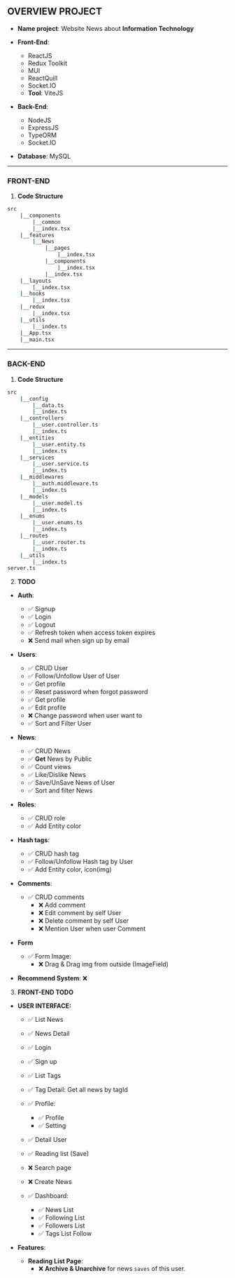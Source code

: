 ## OVERVIEW PROJECT

- **Name project**: Website News about **Information Technology**

- **Front-End**:
  - ReactJS
  - Redux Toolkit
  - MUI
  - ReactQuill
  - Socket.IO
  - **Tool**: ViteJS

- **Back-End**:
  - NodeJS
  - ExpressJS
  - TypeORM
  - Socket.IO

- **Database**: MySQL

---

### FRONT-END

1. **Code Structure**

```sh
src
    |__components
        |__common
        |__index.tsx
    |__features
        |__News
            |__pages
                |__index.tsx
            |__components
                |__index.tsx
            |__index.tsx
    |__layouts
        |__index.tsx
    |__hooks
        |__index.tsx
    |__redux
        |__index.tsx
    |__utils
        |__index.ts
    |__App.tsx
    |__main.tsx
```

--- 

### BACK-END

1. **Code Structure**

```sh
src
    |__config
        |__data.ts
        |__index.ts
    |__controllers
        |__user.controller.ts
        |__index.ts
    |__entities
        |__user.entity.ts
        |__index.ts
    |__services
        |__user.service.ts
        |__index.ts
    |__middlewares
        |__auth.middleware.ts
        |__index.ts
    |__models
        |__user.model.ts
        |__index.ts
    |__enums
        |__user.enums.ts
        |__index.ts
    |__routes
        |__user.router.ts
        |__index.ts
    |__utils
        |__index.ts
server.ts
```

2. **TODO**

- **Auth**:
    - ✅ Signup
    - ✅ Login
    - ✅ Logout
    - ✅ Refresh token when access token expires
    - ❌ Send mail when sign up by email
    
- **Users**:
    - ✅ CRUD User
    - ✅ Follow/Unfollow User of User
    - ✅ Get profile
    - ✅ Reset password when forgot password
    - ✅ Get profile
    - ✅ Edit profile
    - ❌ Change password when user want to
    - ✅ Sort and Filter User

- **News**:
    - ✅ CRUD News
    - ✅ **Get** News by Public
    - ✅ Count views
    - ✅ Like/Dislike News
    - ✅ Save/UnSave News of User
    - ✅ Sort and filter News

- **Roles**:
    - ✅ CRUD role
    - ✅ Add Entity color

- **Hash tags**:
    - ✅ CRUD hash tag
    - ✅ Follow/Unfollow Hash tag by User
    - ✅ Add Entity color, icon(img)

- **Comments**:
    - ✅ CRUD comments
        - ❌ Add comment 
        - ❌ Edit comment by self User
        - ❌ Delete comment by self User
        - ❌ Mention User when user Comment

- **Form**
  - ✅ Form Image:
    - ❌ Drag & Drag img from outside (ImageField)

- **Recommend System**: ❌ 


3. **FRONT-END TODO**

- **USER INTERFACE:**
  - ✅ List News
  - ✅ News Detail
  - ✅ Login
  - ✅ Sign up
  - ✅ List Tags
  - ✅ Tag Detail: Get all news by tagId

  - ✅ Profile:
    - ✅ Profile
    - ✅ Setting
  - ✅ Detail User

  - ✅ Reading list (Save)

  - ❌ Search page

  - ❌ Create News

  - ✅ Dashboard:
    - ✅ News List
    - ✅ Following List
    - ✅ Followers List
    - ✅ Tags List Follow


- **Features**:
  - **Reading List Page**:
    - ❌ **Archive & Unarchive** for news `saves` of this user.